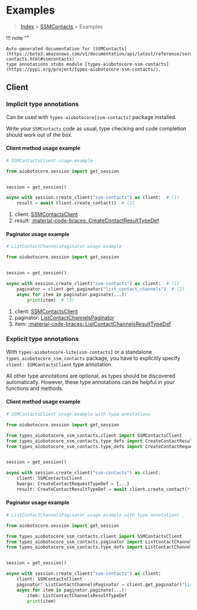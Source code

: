 # Examples

> [Index](../README.md) > [SSMContacts](./README.md) > Examples

!!! note ""

    Auto-generated documentation for [SSMContacts](https://boto3.amazonaws.com/v1/documentation/api/latest/reference/services/ssm-contacts.html#ssmcontacts)
    type annotations stubs module [types-aiobotocore-ssm-contacts](https://pypi.org/project/types-aiobotocore-ssm-contacts/).

## Client

### Implicit type annotations

Can be used with `types-aiobotocore[ssm-contacts]` package installed.

Write your `SSMContacts` code as usual,
type checking and code completion should work out of the box.



#### Client method usage example

```python
# SSMContactsClient usage example

from aiobotocore.session import get_session


session = get_session()

async with session.create_client("ssm-contacts") as client:  # (1)
    result = await client.create_contact()  # (2)
```

1. client: [SSMContactsClient](./client.md)
2. result: [:material-code-braces: CreateContactResultTypeDef](./type_defs.md#createcontactresulttypedef)



#### Paginator usage example

```python
# ListContactChannelsPaginator usage example

from aiobotocore.session import get_session


session = get_session()

async with session.create_client("ssm-contacts") as client:  # (1)
    paginator = client.get_paginator("list_contact_channels")  # (2)
    async for item in paginator.paginate(...):
        print(item)  # (3)
```

1. client: [SSMContactsClient](./client.md)
2. paginator: [ListContactChannelsPaginator](./paginators.md#listcontactchannelspaginator)
3. item: [:material-code-braces: ListContactChannelsResultTypeDef](./type_defs.md#listcontactchannelsresulttypedef)




### Explicit type annotations

With `types-aiobotocore-lite[ssm-contacts]`
or a standalone `types_aiobotocore_ssm_contacts` package, you have to explicitly specify
`client: SSMContactsClient` type annotation.

All other type annotations are optional, as types should be discovered automatically.
However, these type annotations can be helpful in your functions and methods.


#### Client method usage example

```python
# SSMContactsClient usage example with type annotations

from aiobotocore.session import get_session

from types_aiobotocore_ssm_contacts.client import SSMContactsClient
from types_aiobotocore_ssm_contacts.type_defs import CreateContactResultTypeDef
from types_aiobotocore_ssm_contacts.type_defs import CreateContactRequestTypeDef


session = get_session()

async with session.create_client("ssm-contacts") as client:
    client: SSMContactsClient
    kwargs: CreateContactRequestTypeDef = {...}
    result: CreateContactResultTypeDef = await client.create_contact(**kwargs)
```



#### Paginator usage example

```python
# ListContactChannelsPaginator usage example with type annotations

from aiobotocore.session import get_session

from types_aiobotocore_ssm_contacts.client import SSMContactsClient
from types_aiobotocore_ssm_contacts.paginator import ListContactChannelsPaginator
from types_aiobotocore_ssm_contacts.type_defs import ListContactChannelsResultTypeDef


session = get_session()

async with session.create_client("ssm-contacts") as client:
    client: SSMContactsClient
    paginator: ListContactChannelsPaginator = client.get_paginator("list_contact_channels")
    async for item in paginator.paginate(...):
        item: ListContactChannelsResultTypeDef
        print(item)
```


